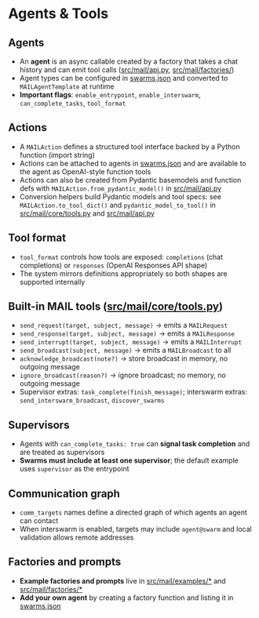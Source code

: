# Agents & Tools

## Agents
- An **agent** is an async callable created by a factory that takes a chat history and can emit tool calls ([src/mail/api.py](/src/mail/api.py), [src/mail/factories/](/src/mail/factories/__init__.py))
- Agent types can be configured in [swarms.json](/swarms.json) and converted to `MAILAgentTemplate` at runtime
- **Important flags**: `enable_entrypoint`, `enable_interswarm`, `can_complete_tasks`, `tool_format`

## Actions
- A `MAILAction` defines a structured tool interface backed by a Python function (import string)
- Actions can be attached to agents in [swarms.json](/swarms.json) and are available to the agent as OpenAI-style function tools
- Actions can also be created from Pydantic basemodels and function defs with `MAILAction.from_pydantic_model()` in [src/mail/api.py](/src/mail/api.py)
- Conversion helpers build Pydantic models and tool specs: see `MAILAction.to_tool_dict()` and `pydantic_model_to_tool()` in [src/mail/core/tools.py](/src/mail/core/tools.py) and [src/mail/api.py](/src/mail/api.py)

## Tool format
- `tool_format` controls how tools are exposed: `completions` (chat completions) or `responses` (OpenAI Responses API shape)
- The system mirrors definitions appropriately so both shapes are supported internally

## Built-in MAIL tools ([src/mail/core/tools.py](/src/mail/core/tools.py))
- `send_request(target, subject, message)` → emits a `MAILRequest`
- `send_response(target, subject, message)` → emits a `MAILResponse`
- `send_interrupt(target, subject, message)` → emits a `MAILInterrupt`
- `send_broadcast(subject, message)` → emits a `MAILBroadcast` to all
- `acknowledge_broadcast(note?)` → store broadcast in memory, no outgoing message
- `ignore_broadcast(reason?)` → ignore broadcast; no memory, no outgoing message
- Supervisor extras: `task_complete(finish_message)`; interswarm extras: `send_interswarm_broadcast`, `discover_swarms`

## Supervisors
- Agents with `can_complete_tasks: true` can **signal task completion** and are treated as supervisors
- **Swarms must include at least one supervisor**; the default example uses `supervisor` as the entrypoint

## Communication graph
- `comm_targets` names define a directed graph of which agents an agent can contact
- When interswarm is enabled, targets may include `agent@swarm` and local validation allows remote addresses

## Factories and prompts
- **Example factories and prompts** live in [src/mail/examples/*](/src/mail/examples/__init__.py) and [src/mail/factories/*](/src/mail/factories/__init__.py)
- **Add your own agent** by creating a factory function and listing it in [swarms.json](/swarms.json)

